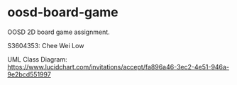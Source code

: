 # oosd-board-game
OOSD 2D board game assignment.

S3604353: Chee Wei Low

UML Class Diagram: https://www.lucidchart.com/invitations/accept/fa896a46-3ec2-4e51-946a-9e2bcd551997